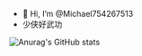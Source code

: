 - 👋 Hi, I’m @Michael754267513
- 少侠好武功
 
<!---
Michael754267513/Michael754267513 is a ✨ special ✨ repository because its `README.md` (this file) appears on your GitHub profile.
You can click the Preview link to take a look at your changes.
--->
 ![Anurag's GitHub stats](https://github-readme-stats.vercel.app/api?username=Michael754267513&show_icons=true&theme=radical) 
